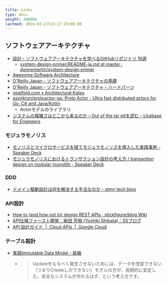 ```yaml
---
title: Links
type: docs
weight: 100000
lastmod: 2024-03-21T23:17:23+09:00
---
```


## ソフトウェアアーキテクチャ

- [設計・ソフトウェアアーキテクチャを学べるGitHubリポジトリ 16選](https://zenn.dev/nameless_sn/articles/16_awesome_repos_for_system-design)
  - [system-design-primer/README-ja.md at master · donnemartin/system-design-primer](https://github.com/donnemartin/system-design-primer/blob/master/README-ja.md)
- [Awesome Software Architecture](https://awesome-architecture.com/)
- [O'Reilly Japan - ソフトウェアアーキテクチャの基礎](https://www.oreilly.co.jp/books/9784873119823/)
- [O'Reilly Japan - ソフトウェアアーキテクチャ・ハードパーツ](https://www.oreilly.co.jp//books/9784814400065/)
- [nealford.com • Architectural Katas](https://nealford.com/katas/)
- [asynkron/protoactor-go: Proto Actor - Ultra fast distributed actors for Go, C# and Java/Kotlin](https://github.com/asynkron/protoactor-go)
  - Actorモデルのライブラリ
- [システムの複雑さはどこから来るのか – Out of the tar pitを読む - Uzabase for Engineers](https://tech.uzabase.com/entry/2021/05/20/141950)

### モジュラモノリス

- [モノリスとマイクロサービスを経てモジュラモノリスを導入した実践事例 - Speaker Deck](https://speakerdeck.com/disc99/monolith-and-microservices-to-modular-monolith)
- [モジュラモノリスにおけるトランザクション設計の考え方 / transaction design on modular monolith - Speaker Deck](https://speakerdeck.com/nazonohito51/transaction-design-on-modular-monolith?slide=76)

### DDD

- [ドメイン駆動設計は何を解決する手法なのか - stmn tech blog](https://tech.stmn.co.jp/entry/2023/09/27/115301)

### API設計

- [How to (and how not to) design REST APIs · stickfigure/blog Wiki](https://github.com/stickfigure/blog/wiki/How-to-%28and-how-not-to%29-design-REST-APIs)
- [API仕様ファースト開発：柴田 芳樹 (Yoshiki Shibata)：SSブログ](https://yshibata.blog.ss-blog.jp/2023-12-07)
- [API 設計ガイド  |  Cloud APIs  |  Google Cloud](https://cloud.google.com/apis/design?hl=ja)

### テーブル設計

- [実践Immutable Data Model - 紙箱](https://boxofpapers.hatenablog.com/entry/immutable_data_model)
  - > Updateをなるべく発生させないためには、データを改変できない（つまりCreateしかできない）モデルの方が、長期的に安定した、安全なシステムが作れるはず、という考え方です。
